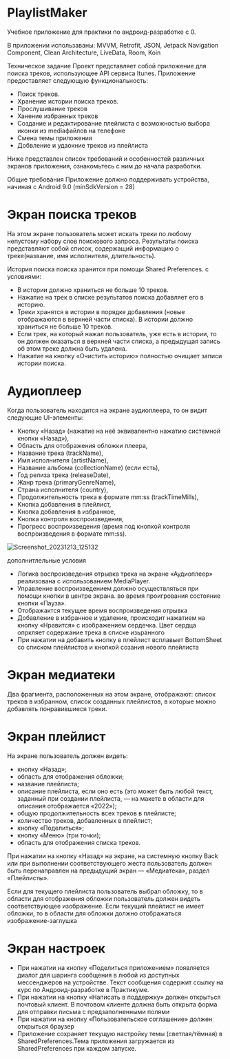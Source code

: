 # PlaylistMaker
Учебное приложение для практики по андроид-разработке с 0.

В приложении использаваны:
MVVM, Retrofit, JSON, Jetpack Navigation Component, Clean Architecture, LiveData, Room, Koin

Техническое задание
Проект представляет собой приложение для поиска треков, использующее API сервиса Itunes. Приложение предоставляет следующую функциональность:

- Поиск треков.
- Хранение истории поиска треков.
- Прослушивание треков
- Ханение избранных треков
- Создание и редактирование плейлиста с возможностью выбора иконки из mediaфайлов на телефоне
- Смена темы приложения
- Добвление и удаокние треков из плейлиста

Ниже представлен список требований и особенностей различных экранов приложения, ознакомьтесь с ним до начала разработки.

Общие требования
Приложение должно поддерживать устройства, начиная с Android 9.0 (minSdkVersion = 28)

# Экран поиска треков
На этом экране пользователь может искать треки по любому непустому набору слов поискового запроса. Результаты поиска представляют собой список, содержащий информацию о треке(название, имя исполнителя, длительность).

История поиска поиска зранится при помощи Shared Preferences. с условиями: 
- В истории должно храниться не больше 10 треков.
- Нажатие на трек в списке результатов поиска добавляет его в историю.
- Треки хранятся в истории в порядке добавления (новые отображаются в верхней части списка). В истории должно храниться не больше 10 треков.
- Если трек, на который нажал пользователь, уже есть в истории, то он должен оказаться в верхней части списка, а предыдущая запись об этом треке должна быть удалена.
- Нажатие на кнопку «Очистить историю» полностью очищает записи истории поиска.

# Аудиоплеер
Когда пользователь находится на экране аудиоплеера, то он видит следующие UI-элементы:
 - Кнопку «Назад» (нажатие на неё эквивалентно нажатию системной кнопки «Назад»),
 - Область для отображения обложки плеера,
 - Название трека (trackName),
 - Имя исполнителя (artistName),
 - Название альбома (collectionName) (если есть),
 - Год релиза трека (releaseDate),
 - Жанр трека (primaryGenreName),
 - Страна исполнителя (country),
 - Продолжительность трека в формате mm:ss (trackTimeMills),
 - Кнопка добавления в плейлист,
 - Кнопка добавления в избранное,
 - Кнопка контроля воспроизведения,
 - Прогресс воспроизведения (время под кнопкой контроля воспроизведения в формате mm:ss).
   
![Screenshot_20231213_125132](https://github.com/AntaOtk/PlaylistMaker/assets/118642167/be24a1af-16c2-4de3-85e4-8a76d2f8ed22)

дополнитлельные условия
- Логикв воспроизведения отрывка трека на экране «Аудиоплеер» реализована с использованием MediaPlayer.
- Управление воспроизведением должно осуществляться при помощи кнопки в центре экрана. во время проигрования состояние кнопки «Пауза».
- Отображактся текущее время воспроизведения отрывка
- Добавление в избранное и удаление, происходит нажатием на кнопку «Нравится» с изображением сердечка. Цвет сердца опркляет содержание трека в списке изьранного
- При нажатии на добавить кнопку в плейлист всплавыет BottomSheet со списком  плейлистов и кнопкой созания нового плейлиста

# Экран медиатеки

Два фрагмента, расположенных на этом экране, отображают:
список треков в избранном,
список созданных плейлистов, в которые можно добавлять понравившиеся треки.

# Экран плейлист
На экране пользователь должен видеть:
 - кнопку «Назад»;
 - область для отображения обложки;
 - название плейлиста;
 - описание плейлиста, если оно есть (это может быть любой текст, заданный при создании плейлиста, — на макете в области для описания отображается «2022»);
 - общую продолжительность всех треков в плейлисте;
 - количество треков, добавленных в плейлист;
 - кнопку «Поделиться»;
 - кнопку «Меню» (три точки);
 - область для отображения списка треков.
   
При нажатии на кнопку «Назад» на экране, на системную кнопку Back или при выполнении соответствующего жеста пользователь должен быть перенаправлен на предыдущий экран — «Медиатека», раздел «Плейлисты».

 Если для текущего плейлиста пользователь выбрал обложку, то в области для отображения обложки пользователь должен видеть соответствующее изображение. Если текущий плейлист не имеет обложки, то в области для обложки должно отображаться изображение-заглушка

# Экран настроек

 - При нажатии на кнопку «Поделиться приложением» появляется диалог для шаринга сообщения в любой из доступных мессенджеров на устройстве. Текст сообщения содержит ссылку на курс по Андроид-разработке в Практикуме.
 - При нажатии на кнопку «Написать в поддержку» должен открыться почтовый клиент. В почтовом клиенте должна быть открыта форма для отправки письма с предзаполненными полями
 - При нажатии на кнопку «Пользовательское соглашение» должен открыться браузер
 - Приложение сохраняет текущую настройку темы (светлая/тёмная) в SharedPreferences.Тема приложения загружается из SharedPreferences при каждом запуске.





